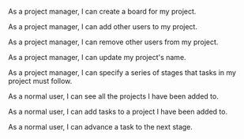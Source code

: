 As a project manager, I can create a board for my project.

As a project manager, I can add other users to my project.

As a project manager, I can remove other users from my project.

As a project manager, I can update my project's name.

As a project manager, I can specify a series of stages that tasks in my project must follow.

As a normal user, I can see all the projects I have been added to.

As a normal user, I can add tasks to a project I have been added to.

As a normal user, I can advance a task to the next stage.
